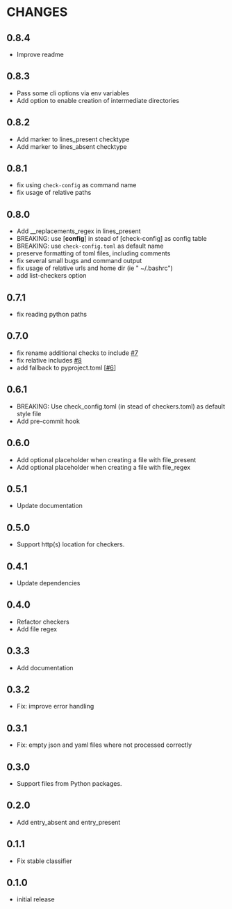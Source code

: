 # CHANGES

## 0.8.4

- Improve readme

## 0.8.3

- Pass some cli options via env variables
- Add option to enable creation of intermediate directories

## 0.8.2

- Add marker to lines_present checktype
- Add marker to lines_absent checktype

## 0.8.1

- fix using `check-config` as command name
- fix usage of relative paths

## 0.8.0

- Add __replacements_regex in lines_present
- BREAKING: use [__config__] in stead of [check-config] as config table
- BREAKING: use `check-config.toml` as default name
- preserve formatting of toml files, including comments
- fix several small bugs and command output
- fix usage of relative urls and home dir (ie " ~/.bashrc")
- add list-checkers option

## 0.7.1

- fix reading python paths

## 0.7.0

- fix rename additional checks to include [#7](https://github.com/mrijken/check-config/issues/7)
- fix relative includes [#8](https://github.com/mrijken/check-config/issues/8)
- add fallback to pyproject.toml [[#6](https://github.com/mrijken/check-config/issues/6)]

## 0.6.1

- BREAKING: Use check_config.toml (in stead of checkers.toml) as default style file
- Add pre-commit hook

## 0.6.0

- Add optional placeholder when creating a file with file_present
- Add optional placeholder when creating a file with file_regex

## 0.5.1

- Update documentation

## 0.5.0

- Support http(s) location for checkers.

## 0.4.1

- Update dependencies

## 0.4.0

- Refactor checkers
- Add file regex

## 0.3.3

- Add documentation

## 0.3.2

- Fix: improve error handling

## 0.3.1

- Fix: empty json and yaml files where not processed correctly

## 0.3.0

- Support files from Python packages.

## 0.2.0

- Add entry_absent and entry_present

## 0.1.1

- Fix stable classifier

## 0.1.0

- initial release
